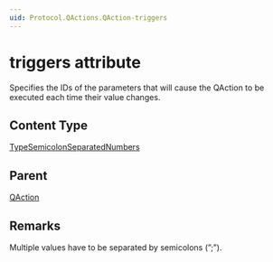 ```yaml
---
uid: Protocol.QActions.QAction-triggers
---
```


# triggers attribute

Specifies the IDs of the parameters that will cause the QAction to be executed each time their value changes.

## Content Type

[TypeSemicolonSeparatedNumbers](xref:Protocol-TypeSemicolonSeparatedNumbers)

## Parent

[QAction](xref:Protocol.QActions.QAction)

## Remarks

Multiple values have to be separated by semicolons (”;”).
